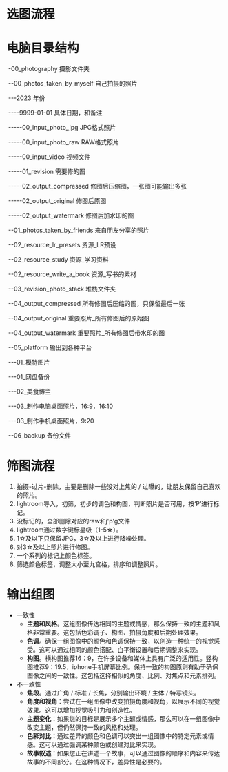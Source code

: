 # 选图流程

# 电脑目录结构

​	-00_photography 摄影文件夹

​		--00_photos_taken_by_myself	自己拍摄的照片

​			---2023	年份

​				----9999-01-01	具体日期，和备注

​					-----00_input_photo_jpg	JPG格式照片

​					-----00_input_photo_raw	RAW格式照片

​					-----00_input_video	视频文件

​					-----01_revision	需要修的图

​					-----02_output_compressed	修图后压缩图，一张图可能输出多张

​					-----02_output_original	修图后原图

​					-----02_output_watermark	修图后加水印的图

​		--01_photos_taken_by_friends	来自朋友分享的照片

​		--02_resource_lr_presets	资源_LR预设

​		--02_resource_study	资源_学习资料

​		--02_resource_write_a_book	资源_写书的素材

​		--03_revision_photo_stack	堆栈文件夹

​		--04_output_compressed	所有修图后压缩的图，只保留最后一张

​		--04_output_original	重要照片_所有修图后的原始图

​		--04_output_watermark	重要照片_所有修图后带水印的图

​		--05_platform	输出到各种平台

​			---01_模特图片

​			---01_网盘备份

​			---02_美食博主

​			---03_制作电脑桌面照片，16:9，16:10

​			---03_制作手机桌面照片，9:20

​		--06_backup	备份文件



# 筛图流程

1. 拍摄-过片-删除，主要是删除一些没对上焦的 / 过曝的，让朋友保留自己喜欢的照片。
2. lightroom导入，初筛，初步的调色和构图，判断照片是否可用，按‘P’进行标记。
3. 没标记的，全部删除对应的raw和j'p'g文件
4. lightroom通过数字键标星级（1-5☆）。
5. 1☆及以下只保留JPG，3☆及以上进行降噪处理。
6. 对3☆及以上照片进行修图。
7. 一个系列的标记上颜色标签。
8. 筛选颜色标签，调整大小至九宫格，排序和调整照片。





# 输出组图

* 一致性
  * **主题和风格**。这组图像传达相同的主题或情感，那么保持一致的主题和风格非常重要。这包括色彩调子、构图、拍摄角度和后期处理效果。
  * **色调**。确保一组图像中的颜色和色调保持一致，以创造一种统一的视觉感受。这可以通过相同的颜色搭配、白平衡设置和后期调整来实现。
  * **构图**。横构图推荐16：9，在许多设备和媒体上具有广泛的适用性。竖构图推荐9：19.5，iphone手机屏幕比例。保持一致的构图原则有助于确保图像之间的一致性。这包括选择相似的角度、比例、对焦点和元素排列。
* 不一致性
  * **焦段**。通过广角 / 标准 / 长焦，分别输出环境 / 主体 / 特写镜头。
  * **角度和视角**：尝试在一组图像中改变拍摄角度和视角，以展示不同的视觉效果。这可以增加视觉吸引力和创造性。
  * **主题变化**：如果您的目标是展示多个主题或情感，那么可以在一组图像中改变主题，但仍然保持一致的风格和处理。
  * **色彩对比**：通过差异的颜色和色调可以突出一组图像中的特定元素或情感。这可以通过强调某种颜色或创建对比来实现。
  * **故事叙述**：如果您正在讲述一个故事，可以通过图像的顺序和内容来传达故事的不同部分。在这种情况下，差异性是必要的。

​	